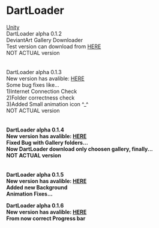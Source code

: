 # DartLoader
<a href="https://drive.google.com/file/d/0B9_6LMMzgieFVXdwVmFMS0VxNUU/view?usp=sharing">Unity</a> <br />
DartLoader alpha 0.1.2 <br />
DeviantArt Gallery Downloader <br />
Test version can download from <a href="https://mega.nz/#!Cw1zjZKB!8ZPIkQnPbF-ZD23zrcZ1l5Re80AnGtgn-bBjDMfFjmo">HERE</a> <br />
NOT ACTUAL version <br />
<br />
<br />
DartLoader alpha 0.1.3 <br />
New version has avalible: <a href="https://mega.nz/#!y99HGbRD!Fh1itJA0GhWfPCS8RH8iWSZ76YoYnzAQQTgoIKIORkY">HERE</a> <br />
Some bug fixes like... <br />
1)Internet Connection Check <br />
2)Folder correctness check <br />
3)Added Small animation icon ^_^<br />
NOT ACTUAL version <br />
<br />
<br />
<strong>DartLoader alpha 0.1.4<strong /> <br />
New version has avalible: <a href="https://mega.nz/#!W1MmGQQQ!y4lK_ZunR58fgus8Fb8yom6qQBJLrXW-Af6lj7HrUg4">HERE</a> <br />
Fixed Bug with Gallery folders... <br />
Now DartLoader download only choosen gallery, finally... <br />
NOT ACTUAL version <br />
<br />
<br />
DartLoader alpha 0.1.5 <br />
New version has avalible: <a href="https://mega.nz/#!j5tnzSBL!Xk4DvIPHK3E-GambPZzfMbvKvybM7f6lKaSE655sjc0">HERE</a> <br />
Added new Background<br />
Animation Fixes...<br />

DartLoader alpha 0.1.6 <br />
New version has avalible: <a href="https://mega.nz/#!ax9n3BYZ!mdZYcK4MPcMa6AaCK2RKWQOF5b7RYXW6ZM8-qI8KwjA">HERE</a> <br />
From now correct Progress bar <br />




